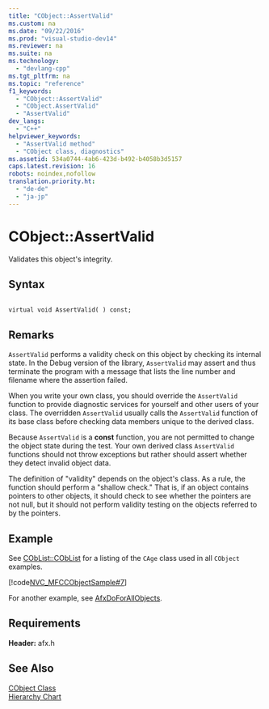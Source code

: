 ```yaml
---
title: "CObject::AssertValid"
ms.custom: na
ms.date: "09/22/2016"
ms.prod: "visual-studio-dev14"
ms.reviewer: na
ms.suite: na
ms.technology: 
  - "devlang-cpp"
ms.tgt_pltfrm: na
ms.topic: "reference"
f1_keywords: 
  - "CObject::AssertValid"
  - "CObject.AssertValid"
  - "AssertValid"
dev_langs: 
  - "C++"
helpviewer_keywords: 
  - "AssertValid method"
  - "CObject class, diagnostics"
ms.assetid: 534a0744-4ab6-423d-b492-b4058b3d5157
caps.latest.revision: 16
robots: noindex,nofollow
translation.priority.ht: 
  - "de-de"
  - "ja-jp"
---
```

# CObject::AssertValid
Validates this object's integrity.  
  
## Syntax  
  
```  
  
virtual void AssertValid( ) const;  
```  
  
## Remarks  
 `AssertValid` performs a validity check on this object by checking its internal state. In the Debug version of the library, `AssertValid` may assert and thus terminate the program with a message that lists the line number and filename where the assertion failed.  
  
 When you write your own class, you should override the `AssertValid` function to provide diagnostic services for yourself and other users of your class. The overridden `AssertValid` usually calls the `AssertValid` function of its base class before checking data members unique to the derived class.  
  
 Because `AssertValid` is a **const** function, you are not permitted to change the object state during the test. Your own derived class `AssertValid` functions should not throw exceptions but rather should assert whether they detect invalid object data.  
  
 The definition of "validity" depends on the object's class. As a rule, the function should perform a "shallow check." That is, if an object contains pointers to other objects, it should check to see whether the pointers are not null, but it should not perform validity testing on the objects referred to by the pointers.  
  
## Example  
 See [CObList::CObList](../vs140/coblist--coblist.md) for a listing of the `CAge` class used in all `CObject` examples.  
  
 [!code[NVC_MFCCObjectSample#7](../vs140/codesnippet/CPP/cobject--assertvalid_1.cpp)]  
  
 For another example, see [AfxDoForAllObjects](../vs140/afxdoforallobjects.md).  
  
## Requirements  
 **Header:** afx.h  
  
## See Also  
 [CObject Class](../vs140/cobject-class.md)   
 [Hierarchy Chart](../vs140/hierarchy-chart.md)